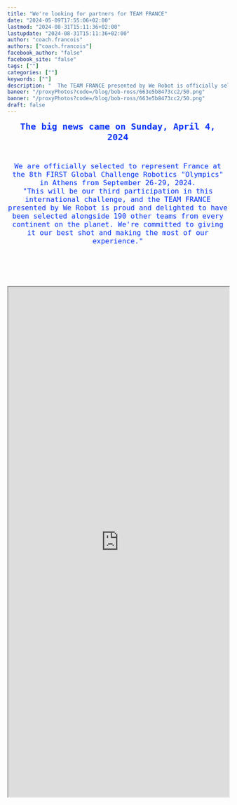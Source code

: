 ```yaml
---
title: "We're looking for partners for TEAM FRANCE"
date: "2024-05-09T17:55:06+02:00"
lastmod: "2024-08-31T15:11:36+02:00"
lastupdate: "2024-08-31T15:11:36+02:00"
author: "coach.francois"
authors: ["coach.francois"]
facebook_author: "false"
facebook_site: "false"
tags: [""]
categories: [""]
keywords: [""]
description: "  The TEAM FRANCE presented by We Robot is officially selected for the FIRST Global Challenge ATHENS 2024, the Junior Olympic Games of Robotics "
baneer: "/proxyPhotos?code=/blog/bob-ross/663e5b8473cc2/50.png"
banner: "/proxyPhotos?code=/blog/bob-ross/663e5b8473cc2/50.png"
draft: false
---
```

<p style="text-align: center;"><span style="font-size:20px;"><tt><big><small><span style="color:#0432FA;"><strong>The big news came on Sunday, April 4, 2024</strong></span></small></big></tt></span></p>

<br>

<p style="text-align: center;"><span style="font-size:16px;"><tt><small><big><span style="color:#0432FA;">We are officially selected to represent France at the 8th FIRST Global Challenge Robotics "Olympics" in Athens from September 26-29, 2024.<br />
"This will be our third participation in this international challenge, and the TEAM FRANCE presented by We Robot is proud and delighted to have been selected alongside 190 other teams from every continent on the planet. We're committed to giving it our best shot and making the most of our experience."
</span></big></small></tt></span></p>

<br>

<br><br>
<center>
<iframe src="https://drive.google.com/file/d/1O9x3RAVsomVR6Oa6oGA5JdALwfbRn8EF/preview" width="100%" height="1164" ></iframe>
</center>
<br><br>
    


